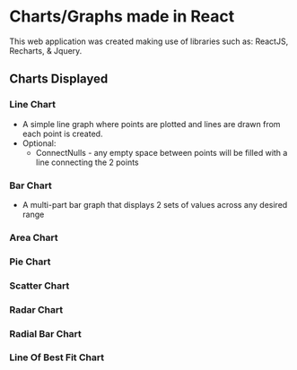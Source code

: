 # Charts/Graphs made in React
 
This web application was created making use of libraries such as: ReactJS, Recharts, & Jquery.

## Charts Displayed

### Line Chart
 - A simple line graph where points are plotted and lines are drawn from each point is created.
 - Optional:
    - ConnectNulls - any empty space between points will be filled with a line connecting the 2 points

### Bar Chart
 - A multi-part bar graph that displays 2 sets of values across any desired range

### Area Chart

### Pie Chart

### Scatter Chart

### Radar Chart

### Radial Bar Chart

### Line Of Best Fit Chart
